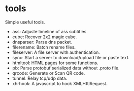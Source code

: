 # tools

Simple useful tools.
- ass: Adjuste timeline of ass subtitles.
- cube: Recover 2x2 magic cube.
- dnsparser: Parse dns packet.
- filerename: Batch rename files.
- fileserver: A file server with authentication.
- sync: Start a server to download/upload file or paste text.
- htmltool: HTML pages for some functions.
- pb: Parse protobuf serialized data without .proto file.
- qrcode: Generate or Scan QR code.
- tunnel: Relay tcp/udp data.
- xhrhook: A javascript to hook XMLHttlRequest.
